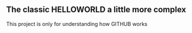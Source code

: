 ## The classic HELLOWORLD a little more complex

This project is only for understanding how GITHUB works 
